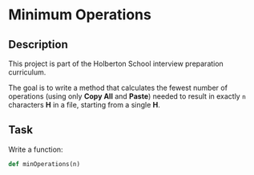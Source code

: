 # Minimum Operations

## Description

This project is part of the Holberton School interview preparation curriculum.

The goal is to write a method that calculates the fewest number of operations (using only **Copy All** and **Paste**) needed to result in exactly `n` characters **H** in a file, starting from a single **H**.

## Task

Write a function:

```python
def minOperations(n)
